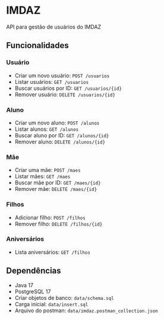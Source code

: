 # IMDAZ

API para gestão de usuários do IMDAZ

## Funcionalidades

### Usuário

- Criar um novo usuário: `POST /usuarios` 
- Listar usuários: `GET /usuarios`
- Buscar usuários por ID: `GET /usuarios/{id}`
- Remover usuário: `DELETE /usuarios/{id}`

### Aluno

- Criar um novo aluno: `POST /alunos`
- Listar alunos: `GET /alunos`
- Buscar aluno por ID: `GET /alunos/{id}`
- Remover aluno: `DELETE /alunos/{id}`

### Mãe

- Criar uma mãe: `POST /maes`
- Listar mães: `GET /maes`
- Buscar mãe por ID: `GET /maes/{id}`
- Remover mãe: `DELETE /maes/{id}`

### Filhos

- Adicionar filho: `POST /filhos`
- Remover filho: `DELETE /filhos/{id}`

### Aniversários

- Lista aniversários: `GET /filhos`

## Dependências

- Java 17
- PostgreSQL 17
- Criar objetos de banco: `data/schema.sql`
- Carga inicial: `data/insert.sql`
- Arquivo do postman: `data/imdaz.postman_collection.json`
